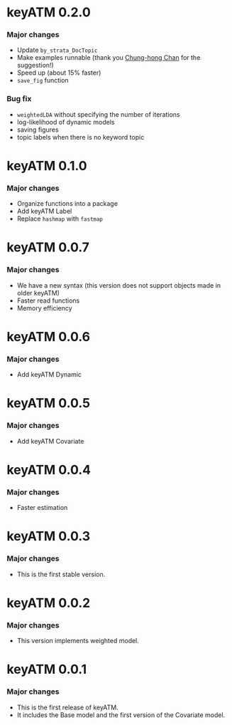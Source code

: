 # keyATM 0.2.0
### Major changes
* Update `by_strata_DocTopic`
* Make examples runnable (thank you [Chung-hong Chan](https://github.com/chainsawriot) for the suggestion!)
* Speed up (about 15% faster)
* `save_fig` function

### Bug fix
* `weightedLDA` without specifying the number of iterations
* log-likelihood of dynamic models 
* saving figures
* topic labels when there is no keyword topic

# keyATM 0.1.0
### Major changes
* Organize functions into a package
* Add keyATM Label
* Replace `hashmap` with `fastmap`

# keyATM 0.0.7
### Major changes
* We have a new syntax (this version does not support objects made in older keyATM)
* Faster read functions
* Memory efficiency

# keyATM 0.0.6
### Major changes
* Add keyATM Dynamic

# keyATM 0.0.5
### Major changes
* Add keyATM Covariate

# keyATM 0.0.4
### Major changes
* Faster estimation

# keyATM 0.0.3
### Major changes
* This is the first stable version.

# keyATM 0.0.2
### Major changes
* This version implements weighted model.

# keyATM 0.0.1
### Major changes
* This is the first release of keyATM.
* It includes the Base model and the first version of the Covariate model.
